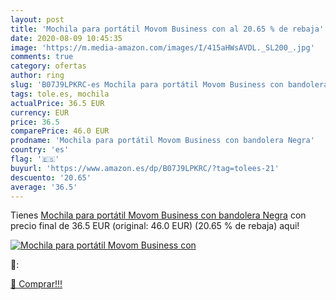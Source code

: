 ```yaml
---
layout: post
title: 'Mochila para portátil Movom Business con al 20.65 % de rebaja'
date: 2020-08-09 10:45:35
image: 'https://m.media-amazon.com/images/I/415aHWsAVDL._SL200_.jpg'
comments: true
category: ofertas
author: ring
slug: 'B07J9LPKRC-es Mochila para portátil Movom Business con bandolera Negra'
tags: tole.es, mochila
actualPrice: 36.5 EUR
currency: EUR
price: 36.5
comparePrice: 46.0 EUR
prodname: 'Mochila para portátil Movom Business con bandolera Negra'
country: 'es'
flag: '🇪🇸'
buyurl: 'https://www.amazon.es/dp/B07J9LPKRC/?tag=tolees-21'
descuento: '20.65'
average: '36.5'
---
```


Tienes [Mochila para portátil Movom Business con bandolera Negra](https://www.amazon.es/dp/B07J9LPKRC/?tag=tolees-21) con precio final de  36.5 EUR (original: 46.0 EUR) (20.65 %  de rebaja) aqui!

[![Mochila para portátil Movom Business con](https://m.media-amazon.com/images/I/415aHWsAVDL._SL200_.jpg)](https://www.amazon.es/dp/B07J9LPKRC/?tag=tolees-21)

🔎:


[🛒 Comprar!!!](https://www.amazon.es/dp/B07J9LPKRC/?tag=tolees-21)
